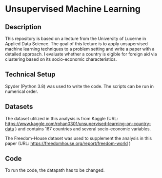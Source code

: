 # Unsupervised Machine Learning
## Description

This repository is based on a lecture from the University of Lucerne in Applied Data Science. 
The goal of this lecture is to apply unsupervised machine learning techniques to a problem setting and write a paper with a detailed approach.
I evaluate whether a country is elgible for foreign aid via clustering based on its socio-economic characteristics.


## Technical Setup

Spyder (Python 3.8) was used to write the code. The scripts can be run in numerical order. 


## Datasets

The dataset utilized in this analysis is from Kaggle (URL: https://www.kaggle.com/rohan0301/unsupervised-learning-on-country-data ) and contains 167 countries and several socio-economic variables.

The Freedom-House dataset was used to supplement the analysis in this paper (URL: https://freedomhouse.org/report/freedom-world )


## Code

To run the code, the datapath has to be changed.
